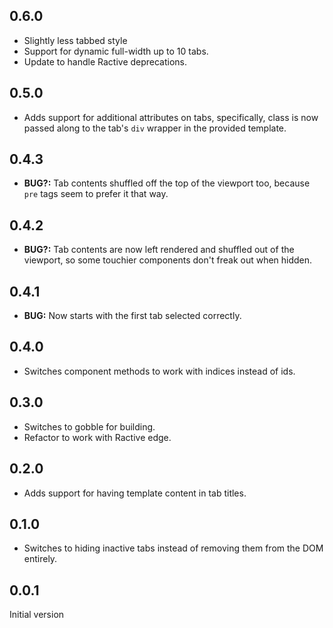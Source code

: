 ## 0.6.0

* Slightly less tabbed style
* Support for dynamic full-width up to 10 tabs.
* Update to handle Ractive deprecations.

## 0.5.0

* Adds support for additional attributes on tabs, specifically, class is now passed along to the tab's `div` wrapper in the provided template.

## 0.4.3

* __BUG?:__ Tab contents shuffled off the top of the viewport too, because `pre` tags seem to prefer it that way.

## 0.4.2

* __BUG?:__ Tab contents are now left rendered and shuffled out of the viewport, so some touchier components don't freak out when hidden.

## 0.4.1

* __BUG:__ Now starts with the first tab selected correctly.

## 0.4.0

* Switches component methods to work with indices instead of ids.

## 0.3.0

* Switches to gobble for building.
* Refactor to work with Ractive edge.

## 0.2.0

* Adds support for having template content in tab titles.

## 0.1.0

* Switches to hiding inactive tabs instead of removing them from the DOM entirely.

## 0.0.1

Initial version
